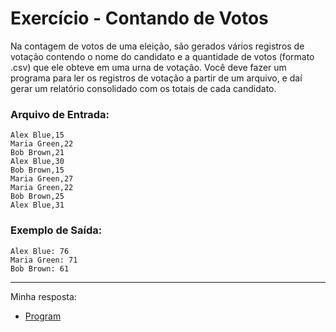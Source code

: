 # Exercício - Contando de Votos

Na contagem de votos de uma eleição, são gerados vários registros de votação contendo o nome do candidato e a quantidade de votos (formato .csv) que ele obteve em uma urna de votação. Você deve fazer um programa para ler os registros de votação a partir de um arquivo, e daí gerar um relatório consolidado com os totais de cada candidato.

### Arquivo de Entrada:

```
Alex Blue,15
Maria Green,22
Bob Brown,21
Alex Blue,30
Bob Brown,15
Maria Green,27
Maria Green,22
Bob Brown,25
Alex Blue,31
```

### Exemplo de Saída:

```
Alex Blue: 76
Maria Green: 71
Bob Brown: 61
```

---

Minha resposta:

- [Program](https://github.com/JonathanBarr0s/Udemy-CSharp/blob/main/01.%20Programa%C3%A7%C3%A3o%20Orientada%20a%20Objetos/08.%20Generics%2C%20Set%2C%20Dictionary/03.%20Contando%20Alunos/ContandoAlunos/ContandoAlunos/Program.cs)